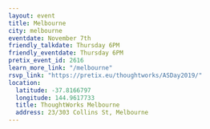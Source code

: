```yaml
---
layout: event
title: Melbourne
city: melbourne
eventdate: November 7th
friendly_talkdate: Thursday 6PM
friendly_eventdate: Thursday 6PM
pretix_event_id: 2616
learn_more_link: "/melbourne"
rsvp_link: "https://pretix.eu/thoughtworks/ASDay2019/"
location:
  latitude: -37.8166797
  longitude: 144.9617733
  title: ThoughtWorks Melbourne
  address: 23/303 Collins St, Melbourne
---
```

